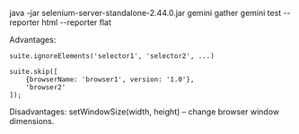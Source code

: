 java -jar selenium-server-standalone-2.44.0.jar
gemini gather
gemini test --reporter html --reporter flat

Advantages:

    suite.ignoreElements('selector1', 'selector2', ...)
    
    suite.skip([
        {browserName: 'browser1', version: '1.0'},
        'browser2'
    ]);


Disadvantages:
    setWindowSize(width, height) – change browser window dimensions.